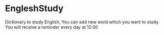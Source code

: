 # EngleshStudy
Dictionary to study English, You can add new word which you want to study. You will receive a reminder every day at 12:00
